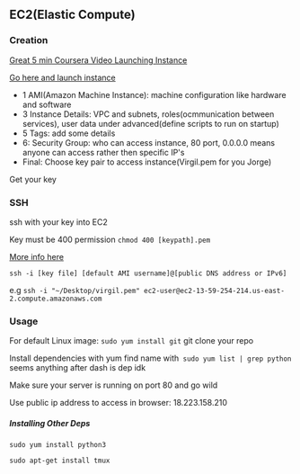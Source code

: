 ## EC2(Elastic Compute)

### Creation

[Great 5 min Coursera Video Launching Instance](https://www.coursera.org/learn/aws-fundamentals-going-cloud-native/lecture/Bk9bp/creating-a-web-server-using-amazon-ec2)

[Go here and launch instance](https://us-east-2.console.aws.amazon.com/ec2/v2/home?region=us-east-2#Instances:sort=dnsName)

- 1 AMI(Amazon Machine Instance): machine configuration like hardware and software
- 3 Instance Details: VPC and subnets, roles(ocmmunication between services), user data under advanced(define scripts to run on startup)
- 5 Tags: add some details 
- 6: Security Group: who can access instance, 80 port, 0.0.0.0 means anyone can access rather then specific IP's 
- Final: Choose key pair to access instance(Virgil.pem for you Jorge)

Get your key

### SSH

ssh with your key into EC2 

Key must be 400 permission `chmod 400 [keypath].pem`

[More info here](https://docs.aws.amazon.com/AWSEC2/latest/UserGuide/AccessingInstancesLinux.html)

`ssh -i [key file] [default AMI username]@[public DNS address or IPv6]`

e.g `ssh -i "~/Desktop/virgil.pem" ec2-user@ec2-13-59-254-214.us-east-2.compute.amazonaws.com`

### Usage

For default Linux image: `sudo yum install git`
git clone your repo

Install dependencies with yum find name with` sudo yum list | grep python` seems anything after dash is dep idk

Make sure your server is running on port 80 and go wild

Use public ip address to access in browser: 18.223.158.210

##### Installing Other Deps

`sudo yum install python3`

`sudo apt-get install tmux`